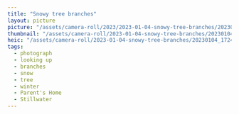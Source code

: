```yaml
---
title: "Snowy tree branches"
layout: picture
picture: "/assets/camera-roll/2023/2023-01-04-snowy-tree-branches/20230104_172431050_iOS.jpg"
thumbnail: "/assets/camera-roll/2023-01-04-snowy-tree-branches/20230104_172431050_iOS-thumbnail.jpg"
heic: "/assets/camera-roll/2023-01-04-snowy-tree-branches/20230104_172431050_iOS.heic"
tags:
  - photograph
  - looking up
  - branches
  - snow
  - tree
  - winter
  - Parent's Home
  - Stillwater
---
```

